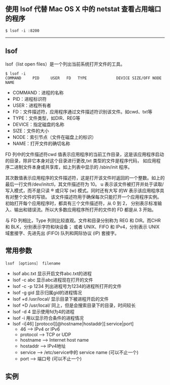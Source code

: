 ## 使用 lsof 代替 Mac OS X 中的 netstat 查看占用端口的程序

`$ lsof -i :8200`

-------------

## lsof 

lsof（list open files）是一个列出当前系统打开文件的工具。

```
$ lsof -i
COMMAND     PID     USER   FD   TYPE             DEVICE SIZE/OFF NODE NAME
```

- COMMAND：进程的名称
- PID：进程标识符
- USER：进程所有者
- FD：文件描述符，应用程序通过文件描述符识别该文件。如cwd、txt等
- TYPE：文件类型，如DIR、REG等
- DEVICE：指定磁盘的名称
- SIZE：文件的大小
- NODE：索引节点（文件在磁盘上的标识）
- NAME：打开文件的确切名称

FD 列中的文件描述符cwd 值表示应用程序的当前工作目录，这是该应用程序启动的目录，除非它本身对这个目录进行更改,txt 类型的文件是程序代码，
如应用程序二进制文件本身或共享库，如上列表中显示的 /sbin/init 程序。

其次数值表示应用程序的文件描述符，这是打开该文件时返回的一个整数。如上的最后一行文件/dev/initctl，其文件描述符为 10。
u 表示该文件被打开并处于读取/写入模式，而不是只读 ® 或只写 (w) 模式。同时还有大写 的W 表示该应用程序具有对整个文件的写锁。
该文件描述符用于确保每次只能打开一个应用程序实例。初始打开每个应用程序时，都具有三个文件描述符，从 0 到 2，
分别表示标准输入、输出和错误流。所以大多数应用程序所打开的文件的 FD 都是从 3 开始。

与 FD 列相比，Type 列则比较直观。文件和目录分别称为 REG 和 DIR。而CHR 和 BLK，分别表示字符和块设备；
或者 UNIX、FIFO 和 IPv4，分别表示 UNIX 域套接字、先进先出 (FIFO) 队列和网际协议 (IP) 套接字。

## 常用参数

`lsof ［options］ filename`

- lsof abc.txt 显示开启文件abc.txt的进程
- lsof -c abc 显示abc进程现在打开的文件
- lsof -c -p 1234 列出进程号为1234的进程所打开的文件
- lsof -g gid 显示归属gid的进程情况
- lsof +d /usr/local/ 显示目录下被进程开启的文件
- lsof +D /usr/local/ 同上，但是会搜索目录下的目录，时间较长
- lsof -d 4 显示使用fd为4的进程
- lsof -i 用以显示符合条件的进程情况
- lsof -i[46] [protocol][@hostname|hostaddr][:service|port]
    - 46 --> IPv4 or IPv6
    - protocol --> TCP or UDP
    - hostname --> Internet host name
    - hostaddr --> IPv4地址
    - service --> /etc/service中的 service name (可以不止一个)
    - port --> 端口号 (可以不止一个)

## 实例

